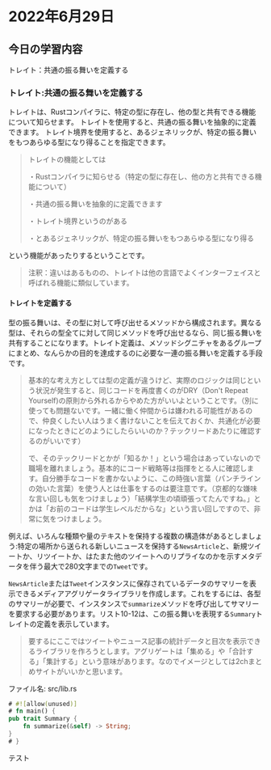 # 2022年6月29日

## 今日の学習内容

トレイト：共通の振る舞いを定義する

### トレイト:共通の振る舞いを定義する

トレイトは、Rustコンパイラに、特定の型に存在し、他の型と共有できる機能について知らせます。
トレイトを使用すると、共通の振る舞いを抽象的に定義できます。
トレイト境界を使用すると、あるジェネリックが、特定の振る舞いをもつあらゆる型になり得ることを指定できます。

>トレイトの機能としては
>
>・Rustコンパイラに知らせる（特定の型に存在し、他の方と共有できる機能について）
>
>・共通の振る舞いを抽象的に定義できます
>
>・トレイト境界というのがある
>
>・とあるジェネリックが、特定の振る舞いをもつあらゆる型になり得る

という機能があったりするということです。

>注釈：違いはあるものの、トレイトは他の言語でよくインターフェイスと呼ばれる機能に類似しています。

#### トレイトを定義する

型の振る舞いは、その型に対して呼び出せるメソッドから構成されます。異なる型は、それらの型全てに対して同じメソッドを呼び出せるなら、同じ振る舞いを共有することになります。トレイト定義は、メソッドシグニチャをあるグループにまとめ、なんらかの目的を達成するのに必要な一連の振る舞いを定義する手段です。

> 基本的な考え方としては型の定義が違うけど、実際のロジックは同じという状況が発生すると、同じコードを再度書くのがDRY（Don't Repeat Yourself)の原則から外れるからやめた方がいいよということです。（別に使っても問題ないです。一緒に働く仲間からは嫌われる可能性があるので、仲良くしたい人はうまく書けないことを伝えておくか、共通化が必要になったときにどのようにしたらいいのか？テックリードあたりに確認するのがいいです）
>
> で、そのテックリードとかが「知るか！」という場合はあっていないので職場を離れましょう。基本的にコード戦略等は指揮をとる人に確認します。自分勝手なコードを書かないように、この時強い言葉（パンチラインの効いた言葉）を使う人とは仕事をするのは要注意です。（京都的な嫌味な言い回しも気をつけましょう）「結構学生の頃頑張ってたんですね。」とかは「お前のコードは学生レベルだからな」という言い回しですので、非常に気をつけましょう。

例えば、いろんな種類や量のテキストを保持する複数の構造体があるとしましょう:特定の場所から送られる新しいニュースを保持する`NewsArticle`と、新規ツイートか、リツイートか、はたまた他のツイートへのリプライなのかを示すメタデータを伴う最大で280文字までの`Tweet`です。

`NewsArticle`または`Tweet`インスタンスに保存されているデータのサマリーを表示できるメディアアグリゲータライブラリを作成します。これをするには、各型のサマリーが必要で、インスタンスで`summarize`メソッドを呼び出してサマリーを要求する必要があります。リスト10-12は、この振る舞いを表現する`Summary`トレイトの定義を表示しています。

> 要するにここではツイートやニュース記事の統計データと目次を表示できるライブラリを作ろうとします。アグリゲートは「集める」や「合計する」「集計する」という意味があります。なのでイメージとしては2chまとめサイトがいいかと思います。

ファイル名: src/lib.rs

```rust
# #![allow(unused)]
# fn main() {
pub trait Summary {
    fn summarize(&self) -> String;
}
# }
```

テスト